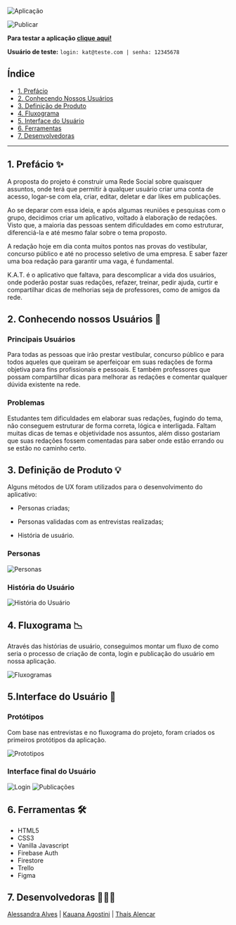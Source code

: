 ![Aplicação](src/img/readme/KAT_Redacoes.jpg)

![Publicar](src/img/readme/gifs/Publicar.gif)

<b>Para testar a aplicação [clique aqui!](social-network-24584.web.app/)</b>

<b>Usuário de teste:</b> `login: kat@teste.com | senha: 12345678`

## Índice

- [1. Prefácio](#1-prefácio)
- [2. Conhecendo Nossos Usuários](#2-conhecendo-nossos-usuários)
- [3. Definição de Produto](#3-definição-de-produto)
- [4. Fluxograma](#4-fluxograma)
- [5. Interface do Usuário](#5-interface-do-usuário)
- [6. Ferramentas](#6-ferramentas)
- [7. Desenvolvedoras](#7-desenvolvedoras)

---

## 1. Prefácio ✨

A proposta do projeto é construir uma Rede Social sobre quaisquer assuntos, onde terá que permitir à qualquer usuário criar uma conta de acesso, logar-se com ela, criar, editar, deletar e dar likes em publicações. 

Ao se deparar com essa ideia, e após algumas reuniões e pesquisas com o grupo, decidimos criar um aplicativo, voltado à elaboração de redações. Visto que, a maioria das pessoas sentem dificuldades em como estruturar, diferenciá-la e até mesmo falar sobre o tema proposto.  

A redação hoje em dia conta muitos pontos nas provas do vestibular, concurso público e até no processo seletivo de uma empresa. E saber fazer uma boa redação para garantir uma vaga, é fundamental. 

K.A.T. é o aplicativo que faltava, para descomplicar a vida dos usuários, onde poderão postar suas redações, refazer, treinar, pedir ajuda, curtir e compartilhar dicas de melhorias seja de professores, como de amigos da rede. 

## 2. Conhecendo nossos Usuários 👥

### Principais Usuários 

Para todas as pessoas que irão prestar vestibular, concurso público e para todos aqueles que queiram se aperfeiçoar em suas redações de forma objetiva para fins profissionais e pessoais. E também professores que possam compartilhar dicas para melhorar as redações e comentar qualquer dúvida existente na rede. 

### Problemas 

Estudantes tem dificuldades em elaborar suas redações, fugindo do tema, não conseguem estruturar de forma correta, lógica e interligada. Faltam muitas dicas de temas e objetividade nos assuntos, além disso gostariam que suas redações fossem comentadas para saber onde estão errando ou se estão no caminho certo. 

## 3. Definição de Produto 💡

Alguns métodos de UX foram utilizados para o desenvolvimento do aplicativo: 

* Personas criadas; 

* Personas validadas com as entrevistas realizadas; 

* História de usuário. 

### Personas 

![Personas](src/img/readme/Personas.jpg) 

### História do Usuário 

![História do Usuário](src/img/readme/historiaDoUsuario.png) 

## 4. Fluxograma 📉

Através das histórias de usuário, conseguimos montar um fluxo de como seria o processo de criação de conta, login e publicação do usuário em nossa aplicação.

![Fluxogramas](src/img/readme/Fluxogramas.jpg)

## 5.Interface do Usuário 📱

### Protótipos

Com base nas entrevistas e no fluxograma do projeto, foram criados os primeiros protótipos da aplicação.

![Prototipos](src/img/readme/Prototipos.jpg)

### Interface final do Usuário

![Login](src/img/readme/gifs/login.gif) ![Publicações](src/img/readme/gifs/Publicações.gif)

## 6. Ferramentas 🛠️

* HTML5
* CSS3
* Vanilla Javascript
* Firebase Auth
* Firestore
* Trello
* Figma

## 7. Desenvolvedoras 👩🏻‍💻

[Alessandra Alves](https://github.com/ale-alves) | [Kauana Agostini](https://github.com/kauanaagostini) | [Thaís Alencar](https://github.com/alencartha)<br/>

